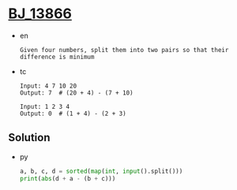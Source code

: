 # [BJ_13866](https://acmicpc.net/problem/13866)

* en

  ```en
  Given four numbers, split them into two pairs so that their difference is minimum
  ```

* tc

  ```tc
  Input: 4 7 10 20
  Output: 7  # (20 + 4) - (7 + 10)

  Input: 1 2 3 4
  Output: 0  # (1 + 4) - (2 + 3)
  ```

## Solution

* py

  ```py
  a, b, c, d = sorted(map(int, input().split()))
  print(abs(d + a - (b + c)))
  ```
